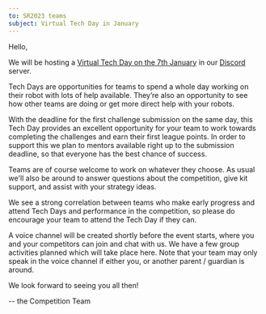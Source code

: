 ```yaml
---
to: SR2023 teams
subject: Virtual Tech Day in January
---
```


Hello,

We will be hosting a [Virtual Tech Day on the 7th January][virtual-tech-day] in
our [Discord](https://studentrobotics.org/docs/team_admin/discord) server.

Tech Days are opportunities for teams to spend a whole day working on their
robot with lots of help available. They’re also an opportunity to see how other
teams are doing or get more direct help with your robots.

With the deadline for the first challenge submission on the same day, this Tech
Day provides an excellent opportunity for your team to work towards completing
the challenges and earn their first league points. In order to support this we
plan to mentors available right up to the submission deadline, so that everyone
has the best chance of success.

Teams are of course welcome to work on whatever they choose. As usual we'll also
be around to answer questions about the competition, give kit support, and
assist with your strategy ideas.

We see a strong correlation between teams who make early progress and attend
Tech Days and performance in the competition, so please do encourage your team
to attend the Tech Day if they can.

A voice channel will be created shortly before the event starts, where you and
your competitors can join and chat with us. We have a few group activities
planned which will take place here. Note that your team may only speak in the
voice channel if either you, or another parent / guardian is around.

We look forward to seeing you all then!

-- the Competition Team

[virtual-tech-day]: https://studentrobotics.org/events/sr2023/virtual-tech-day-january/
